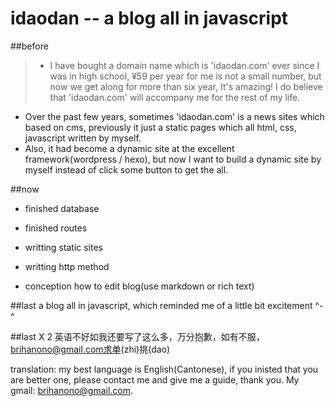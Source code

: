 # idaodan -- a blog all in javascript

##before
> - I have bought a domain name which is 'idaodan.com' ever since I was in high school, ¥59 per year for me is not a small number, but now we get along for more than six year, It's amazing! I do believe that 'idaodan.com' will accompany me for the rest of my life.
- Over the past few years, sometimes 'idaodan.com' is a news sites which based on cms, previously it just a static pages which all html, css, javascript written by myself.
- Also, it had become a dynamic site at the excellent framework(wordpress / hexo), but now I want to build a dynamic site by myself instead of click some button to get the all.

##now
- finished database
- finished routes

- writting static sites
- writting http method

- conception how to edit blog(use markdown or rich text)

##last
a blog all in javascript, which reminded me of a little bit excitement ^-^

##last X 2
英语不好如我还要写了这么多，万分抱歉，如有不服，brihanono@gmail.com求单(zhi)挑(dao)


translation: my best language is English(Cantonese), if you inisted that you are better one, please contact me and give me a guide, thank you. My gmail: brihanono@gmail.com.
